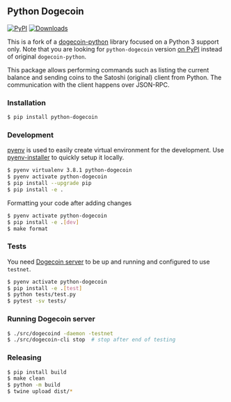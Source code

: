 ## Python Dogecoin

[![PyPI](https://pypi.org/project/python-dogecoin)](https://img.shields.io/pypi/v/python-dogecoin)
[![Downloads](https://pepy.tech/badge/python-dogecoin)](https://pepy.tech/project/python-dogecoin)

This is a fork of a [dogecoin-python](https://github.com/jcsaaddupuy/dogecoin-python) library focused on a Python 3 support only. Note that you are looking for `python-dogecoin` version [on PyPI](https://pypi.org/project/python-dogecoin/) instead of original `dogecoin-python`.

This package allows performing commands such as listing the current balance and sending coins to the Satoshi (original) client from Python. The communication with the client happens over JSON-RPC.

### Installation

```bash
$ pip install python-dogecoin
```


### Development

[pyenv](https://github.com/pyenv/pyenv) is used to easily create virtual environment for the development. Use [pyenv-installer](https://github.com/pyenv/pyenv-installer) to quickly setup it locally.

```bash
$ pyenv virtualenv 3.8.1 python-dogecoin
$ pyenv activate python-dogecoin
$ pip install --upgrade pip
$ pip install -e .
```

Formatting your code after adding changes

```bash
$ pyenv activate python-dogecoin
$ pip install -e .[dev]
$ make format
```

### Tests

You need [Dogecoin server](https://github.com/dogecoin/dogecoin) to be up and running and configured to use `testnet`.

```bash
$ pyenv activate python-dogecoin
$ pip install -e .[test]
$ python tests/test.py
$ pytest -sv tests/
```


### Running Dogecoin server

```bash
$ ./src/dogecoind -daemon -testnet
$ ./src/dogecoin-cli stop  # stop after end of testing
```


### Releasing

```bash
$ pip install build
$ make clean
$ python -m build
$ twine upload dist/*
```
